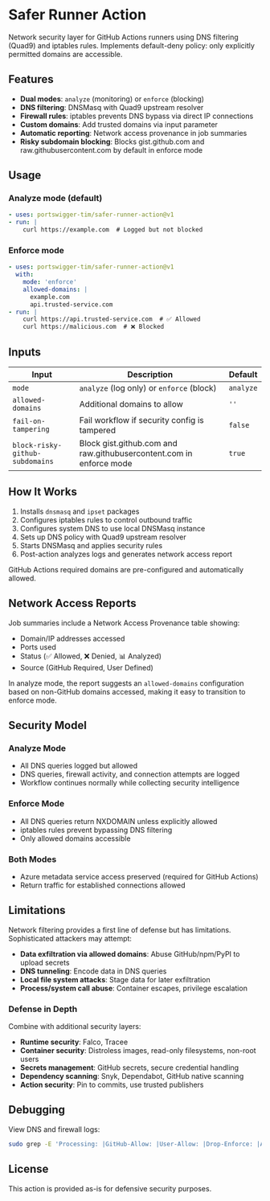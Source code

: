 # Safer Runner Action

Network security layer for GitHub Actions runners using DNS filtering (Quad9) and iptables rules. Implements default-deny policy: only explicitly permitted domains are accessible.

## Features

- **Dual modes**: `analyze` (monitoring) or `enforce` (blocking)
- **DNS filtering**: DNSMasq with Quad9 upstream resolver
- **Firewall rules**: iptables prevents DNS bypass via direct IP connections
- **Custom domains**: Add trusted domains via input parameter
- **Automatic reporting**: Network access provenance in job summaries
- **Risky subdomain blocking**: Blocks gist.github.com and raw.githubusercontent.com by default in enforce mode

## Usage

### Analyze mode (default)

```yaml
- uses: portswigger-tim/safer-runner-action@v1
- run: |
    curl https://example.com  # Logged but not blocked
```

### Enforce mode

```yaml
- uses: portswigger-tim/safer-runner-action@v1
  with:
    mode: 'enforce'
    allowed-domains: |
      example.com
      api.trusted-service.com
- run: |
    curl https://api.trusted-service.com  # ✅ Allowed
    curl https://malicious.com  # ❌ Blocked
```

## Inputs

| Input | Description | Default |
|-------|-------------|---------|
| `mode` | `analyze` (log only) or `enforce` (block) | `analyze` |
| `allowed-domains` | Additional domains to allow | `''` |
| `fail-on-tampering` | Fail workflow if security config is tampered | `false` |
| `block-risky-github-subdomains` | Block gist.github.com and raw.githubusercontent.com in enforce mode | `true` |

## How It Works

1. Installs `dnsmasq` and `ipset` packages
2. Configures iptables rules to control outbound traffic
3. Configures system DNS to use local DNSMasq instance
4. Sets up DNS policy with Quad9 upstream resolver
5. Starts DNSMasq and applies security rules
6. Post-action analyzes logs and generates network access report

GitHub Actions required domains are pre-configured and automatically allowed.

## Network Access Reports

Job summaries include a Network Access Provenance table showing:

- Domain/IP addresses accessed
- Ports used
- Status (✅ Allowed, ❌ Denied, 📊 Analyzed)
- Source (GitHub Required, User Defined)

In analyze mode, the report suggests an `allowed-domains` configuration based on non-GitHub domains accessed, making it easy to transition to enforce mode.

## Security Model

### Analyze Mode
- All DNS queries logged but allowed
- DNS queries, firewall activity, and connection attempts are logged
- Workflow continues normally while collecting security intelligence

### Enforce Mode
- All DNS queries return NXDOMAIN unless explicitly allowed
- iptables rules prevent bypassing DNS filtering
- Only allowed domains accessible

### Both Modes
- Azure metadata service access preserved (required for GitHub Actions)
- Return traffic for established connections allowed

## Limitations

Network filtering provides a first line of defense but has limitations. Sophisticated attackers may attempt:

- **Data exfiltration via allowed domains**: Abuse GitHub/npm/PyPI to upload secrets
- **DNS tunneling**: Encode data in DNS queries
- **Local file system attacks**: Stage data for later exfiltration
- **Process/system call abuse**: Container escapes, privilege escalation

### Defense in Depth

Combine with additional security layers:

- **Runtime security**: Falco, Tracee
- **Container security**: Distroless images, read-only filesystems, non-root users
- **Secrets management**: GitHub secrets, secure credential handling
- **Dependency scanning**: Snyk, Dependabot, GitHub native scanning
- **Action security**: Pin to commits, use trusted publishers

## Debugging

View DNS and firewall logs:

```bash
sudo grep -E 'Processing: |GitHub-Allow: |User-Allow: |Drop-Enforce: |Allow-Analyze: ' /var/log/syslog
```

## License

This action is provided as-is for defensive security purposes.
